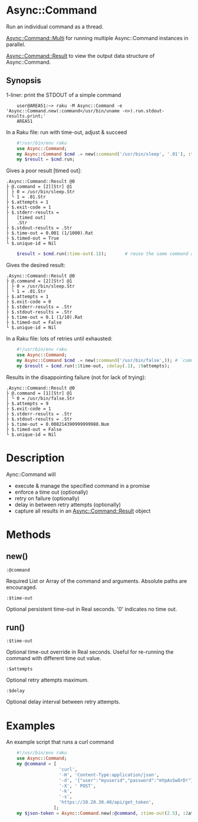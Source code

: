Async::Command
==============
Run an individual command as a thread.

[Async::Command::Multi](https://github.com/markldevine/raku-Async-Command/blob/main/doc/Async/Command/Multi.md) for running multiple Async::Command instances in parallel.

[Async::Command::Result](https://github.com/markldevine/raku-Async-Command/blob/main/doc/Async/Command/Result.md) to view the output data structure of Async::Command.

Synopsis
--------

1-liner: print the STDOUT of a simple command

```
    user@AREA51:~> raku -M Async::Command -e 'Async::Command.new(:command</usr/bin/uname -n>).run.stdout-results.print;'
    AREA51
```

In a Raku file: run with time-out, adjust & succeed

```raku
    #!/usr/bin/env raku
    use Async::Command;
    my Async::Command $cmd .= new(:command('/usr/bin/sleep', '.01'), :time-out(.001));
    my $result = $cmd.run;
```

Gives a poor result [timed out]:

```
.Async::Command::Result @0
├ @.command = [2][Str] @1
│ ├ 0 = /usr/bin/sleep.Str
│ └ 1 = .01.Str
├ $.attempts = 1   
├ $.exit-code = 1
├ $.stderr-results = 
│   [timed out]
│   .Str
├ $.stdout-results = .Str
├ $.time-out = 0.001 (1/1000).Rat
├ $.timed-out = True
└ $.unique-id = Nil
```

```raku
    $result = $cmd.run(:time-out(.1));       # reuse the same command again with a new time out
```

Gives the desired result:

```
.Async::Command::Result @0
├ @.command = [2][Str] @1
│ ├ 0 = /usr/bin/sleep.Str
│ └ 1 = .01.Str
├ $.attempts = 1   
├ $.exit-code = 0   
├ $.stderr-results = .Str
├ $.stdout-results = .Str
├ $.time-out = 0.1 (1/10).Rat
├ $.timed-out = False
└ $.unique-id = Nil
```

In a Raku file: lots of retries until exhausted:

```raku
    #!/usr/bin/env raku
    use Async::Command;
    my Async::Command $cmd .= new(:command('/usr/bin/false',)); # `command` likes lists, hence the extra comma
    my $result = $cmd.run(:1time-out, :delay(.1), :9attempts);
```

Results in the disappointing failure (not for lack of trying):

```
.Async::Command::Result @0
├ @.command = [1][Str] @1
│ └ 0 = /usr/bin/false.Str
├ $.attempts = 9   
├ $.exit-code = 1   
├ $.stderr-results = .Str
├ $.stdout-results = .Str
├ $.time-out = 0.008214390999999988.Num
├ $.timed-out = False
└ $.unique-id = Nil
```

Description
===========
Aync::Command will
  - execute & manage the specified command in a promise
  - enforce a time out (optionally)
  - retry on failure (optionally)
  - delay in between retry attempts (optionally)
  - capture all results in an [Async::Command::Result](https://github.com/markldevine/raku-Async-Command/blob/main/doc/Async/Command/Result.md) object

Methods
=======

new()
-----

    :@command
    
Required List or Array of the command and arguments. Absolute paths are encouraged.
    
    :$time-out
    
Optional persistent time-out in Real seconds. '0' indicates no time out.

run()
-----

    :$time-out
    
Optional time-out override in Real seconds. Useful for re-running the command with different time out value.

    :$attempts
    
Optional retry attempts maximum.

    :$delay
    
Optional delay interval between retry attempts.

Examples
========
An example script that runs a curl command

```raku
    #!/usr/bin/env raku
    use Async::Command;
    my @command = [
                    'curl',
                    '-H', 'Content-Type:application/json',
                    '-d', '{"user":"myuserid","password":"mYpAsSwOrD!"}',
                    '-X', ' POST',
                    '-k',
                    '-s',
                    'https://10.20.30.40/api/get_token',
                  ];
    my $json-token = Async::Command.new(:@command, :time-out(2.5), :2attempts, :delay(.1)).run.stdout-results;
```
